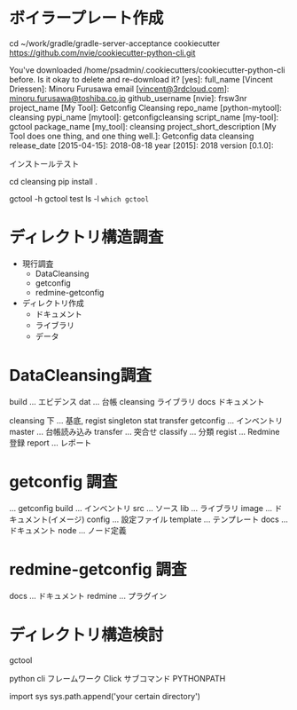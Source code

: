 ボイラープレート作成
====================

cd ~/work/gradle/gradle-server-acceptance
cookiecutter https://github.com/nvie/cookiecutter-python-cli.git

You've downloaded /home/psadmin/.cookiecutters/cookiecutter-python-cli before. Is it okay to delete and re-download it? [yes]:
full_name [Vincent Driessen]: Minoru Furusawa
email [vincent@3rdcloud.com]: minoru.furusawa@toshiba.co.jp
github_username [nvie]: frsw3nr
project_name [My Tool]: Getconfig Cleansing
repo_name [python-mytool]: cleansing
pypi_name [mytool]: getconfigcleansing
script_name [my-tool]: gctool
package_name [my_tool]: cleansing
project_short_description [My Tool does one thing, and one thing well.]: Getconfig data cleansing
release_date [2015-04-15]: 2018-08-18
year [2015]: 2018
version [0.1.0]:

インストールテスト

cd cleansing
pip install .

gctool -h
gctool test
ls -l `which gctool`


ディレクトリ構造調査
========================

* 現行調査
    * DataCleansing
    * getconfig
    * redmine-getconfig
* ディレクトリ作成
    * ドキュメント
    * ライブラリ
    * データ

DataCleansing調査
=================

build ... エビデンス
dat ... 台帳
cleansing ライブラリ
docs ドキュメント

cleansing 下
 <root>    ... 基底, regist singleton stat transfer
 getconfig ... インベントリ
 master    ... 台帳読み込み
 transfer  ... 突合せ
 classify  ... 分類
 regist    ... Redmine 登録
 report    ... レポート

getconfig 調査
==============

<root> ... getconfig
build    ... インベントリ
src      ... ソース
lib      ... ライブラリ
image    ... ドキュメント(イメージ)
config   ... 設定ファイル
template ... テンプレート
docs     ... ドキュメント
node     ... ノード定義

redmine-getconfig 調査
======================

docs ... ドキュメント
redmine ... プラグイン

ディレクトリ構造検討
====================

gctool

python cli フレームワーク Click
サブコマンド
PYTHONPATH

import sys
sys.path.append('your certain directory')

